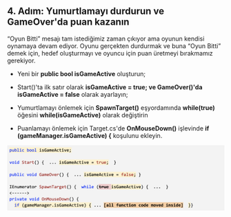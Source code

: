 ## 4. Adım: Yumurtlamayı durdurun ve GameOver'da puan kazanın

“Oyun Bitti” mesajı tam istediğimiz zaman çıkıyor ama oyunun kendisi oynamaya devam ediyor. Oyunu gerçekten durdurmak ve buna “Oyun Bitti” demek için, hedef oluşturmayı ve oyuncu için puan üretmeyi bırakmamız gerekiyor.

- Yeni bir **public bool isGameActive** oluşturun;

- Start()'ta ilk satır olarak **isGameActive = true; ve GameOver()'da isGameActive = false** olarak ayarlayın;

- Yumurtlamayı önlemek için **SpawnTarget()** eşyordamında **while(true)** öğesini **while(isGameActive)** olarak değiştirin

- Puanlamayı önlemek için Target.cs'de **OnMouseDown()** işlevinde **if (gameManager.isGameActive) {** koşulunu ekleyin.

![figures](https://raw.githubusercontent.com/Kodluyoruz/taskforce/main/unity-junior-programmer/stop-spawning-score-gameOver/figures/CWC_B.3.4_image3.png)
